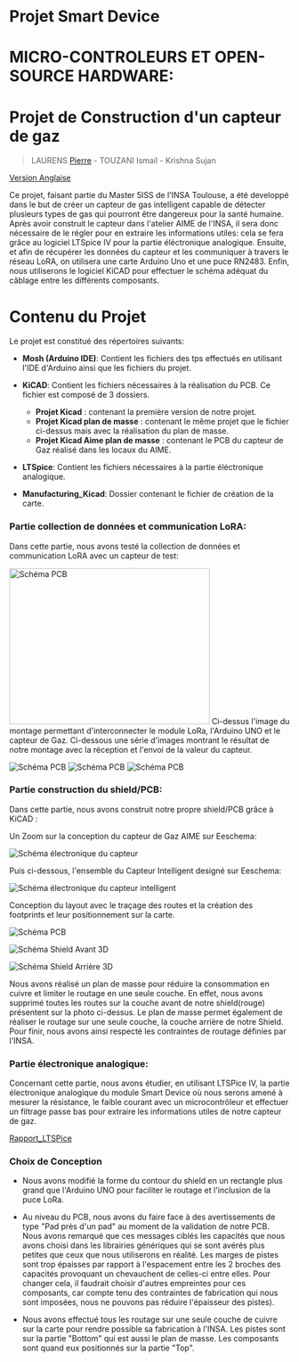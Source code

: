 
# Projet Smart Device
# MICRO-CONTROLEURS ET OPEN-SOURCE HARDWARE:
# Projet de Construction d'un capteur de gaz 
>LAURENS [Pierre](mailto:plaurens@etud.insa-toulouse.fr) - TOUZANI Ismail - Krishna Sujan


<a href="./README_EN.md">Version Anglaise</a>

Ce projet, faisant partie du Master 5ISS de l'INSA Toulouse, a été developpé dans le but de créer un capteur de gas intelligent capable de détecter plusieurs types de gas qui pourront être dangereux pour la santé humaine.
Après avoir construit le capteur dans l'atelier AIME de l'INSA, il sera donc nécessaire de le régler pour en extraire les informations utiles: cela se fera grâce au logiciel LTSpice IV pour la partie éléctronique analogique. Ensuite, et afin de récupérer les données du capteur et les communiquer à travers le réseau LoRA, on utilisera une carte Arduino Uno et une puce RN2483. Enfin, nous utiliserons le logiciel KiCAD pour effectuer le schéma adéquat du câblage entre les différents composants.

# Contenu du Projet
Le projet est constitué des répertoires suivants:
-   **Mosh (Arduino IDE)**: Contient les fichiers des tps effectués en utilisant l'IDE d'Arduino ainsi que les fichiers du projet.

-   **KiCAD**: Contient les fichiers nécessaires à la réalisation du PCB.
Ce fichier est composé de 3 dossiers.
    - **Projet Kicad** : contenant la première version de notre projet.
    - **Projet Kicad plan de masse** : contenant le même projet que le fichier ci-dessus mais avec la réalisation du plan de masse.
    - **Projet Kicad Aime plan de masse** : contenant le PCB du capteur de Gaz réalisé dans les locaux du AIME.

-   **LTSpice**: Contient les fichiers nécessaires à la partie éléctronique analogique.

-  **Manufacturing_Kicad**: Dossier contenant le fichier de création de la carte.

  
### Partie collection de données et communication LoRA: 
Dans cette partie, nous avons testé la collection de données et communication LoRA avec un capteur de test:

<img width="360" height="280" src="Mosh/images_Mosh/image_mosh_final.jpg" title="Schéma PCB">
Ci-dessus l'image du montage permettant d'interconnecter le module LoRa, l'Arduino UNO et le capteur de Gaz.
Ci-dessous une série d'images montrant le résultat de notre montage avec la réception et l'envoi de la valeur du capteur.

![Schéma PCB](/Mosh/images_Mosh/result_pot_dernierevaleur.png)
![Schéma PCB](/Mosh/images_Mosh/Resultat_potentiometre.png)
![Schéma PCB](/Mosh/images_Mosh/valeur_internetthings.png)
### Partie construction du shield/PCB: 
Dans cette partie, nous avons construit notre propre shield/PCB grâce à KiCAD :

Un Zoom sur la conception du capteur de Gaz AIME sur Eeschema:

![Schéma électronique du capteur](/Kicad/Projet_Kicad_Aime_plan_masse/image_capteur.png)

Puis ci-dessous, l'ensemble du Capteur Intelligent designé sur Eeschema:

![Schéma électronique du capteur intelligent](/Kicad/Projet_Kicad_Aime_plan_masse/capture_Aime_capteur_Eeaschema.png)

Conception du layout avec le traçage des routes et la création des footprints et leur positionnement sur la carte.

![Schéma PCB](/Kicad/Projet_Kicad_Aime_plan_masse/PCB_final_Aime_Capteur_datasheet.png)

![Schéma Shield Avant 3D](/Kicad/Projet_Kicad_Aime_plan_masse/Shield_3D_final_Aime_Capteur_datasheet.png)

![Schéma Shield Arrière 3D](/Kicad/Projet_Kicad_Aime_plan_masse/Shield_3D_arriere_final_Aime_Capteur_datasheet.png)



Nous avons réalisé un plan de masse pour réduire la consommation en cuivre et limiter le routage en une seule couche. En effet, nous avons  supprimé toutes les routes sur la couche avant de notre shield(rouge) présentent sur la photo ci-dessus.
Le plan de masse permet également de réaliser le routage sur une seule couche, la couche arrière  de notre Shield. Pour finir, nous avons ainsi respecté les contraintes de routage définies par l'INSA.

### Partie électronique analogique: 
Concernant cette partie, nous avons étudier, en utilisant LTSPice IV, la partie électronique analogique du module Smart Device où nous serons amené à mesurer la résistance, le faible courant avec un microcontrôleur et effectuer un filtrage passe bas pour extraire les informations utiles de notre capteur de gaz. 

<a href="/LTspice/UF_Smart_Device_ Partie_analogique_avec_LTSpice_IV.pdf">Rapport_LTSPice</a>


### Choix de Conception

 - Nous avons modifié la forme du contour du shield en un rectangle plus grand que l'Arduino UNO pour faciliter le routage et l'inclusion de la puce LoRa.

- Au niveau du PCB, nous avons du faire face à des avertissements de type "Pad près d'un pad" au moment de la validation de notre PCB. Nous avons remarqué que ces messages ciblés les capacités que nous avons choisi dans les librairies génériques qui se sont avérés plus petites que ceux que nous utiliserons en réalité. Les marges de pistes sont trop épaisses par rapport à l'espacement entre les 2 broches des capacités provoquant un chevauchent de celles-ci entre elles. Pour changer cela, il faudrait choisir d'autres empreintes pour ces composants, car compte tenu des contraintes de fabrication qui nous sont imposées, nous ne pouvons pas réduire l'épaisseur des pistes). 

- Nous avons effectué tous les routage sur une seule couche de cuivre sur la carte pour rendre possible sa fabrication à l'INSA. Les pistes sont sur la partie "Bottom" qui est aussi le plan de masse. Les composants sont quand eux positionnés sur la partie "Top".
